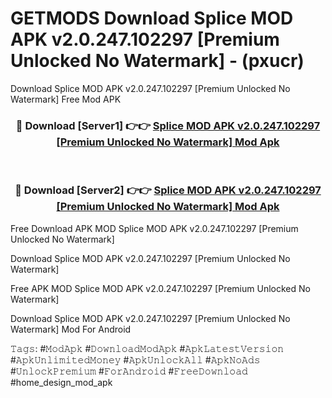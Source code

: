 # GETMODS Download Splice MOD APK v2.0.247.102297 [Premium Unlocked No Watermark] - (pxucr)
Download Splice MOD APK v2.0.247.102297 [Premium Unlocked No Watermark] Free Mod APK

<div align="center">
<h3>🔴 Download [Server1] 👉👉 <a href="https://apk-comot.site?title=Splice_MOD_APK_v2.0.247.102297_[Premium_Unlocked_No_Watermark]">Splice MOD APK v2.0.247.102297 [Premium Unlocked No Watermark] Mod Apk</a></h3><br>

<h3>🔴 Download [Server2] 👉👉 <a href="https://apk-comot.site?title=Splice_MOD_APK_v2.0.247.102297_[Premium_Unlocked_No_Watermark]">Splice MOD APK v2.0.247.102297 [Premium Unlocked No Watermark] Mod Apk</a></h3>
</div>


Free Download APK MOD Splice MOD APK v2.0.247.102297 [Premium Unlocked No Watermark]

Download Splice MOD APK v2.0.247.102297 [Premium Unlocked No Watermark] 

Free APK MOD Splice MOD APK v2.0.247.102297 [Premium Unlocked No Watermark] 

Download Splice MOD APK v2.0.247.102297 [Premium Unlocked No Watermark] Mod For Android

𝚃𝚊𝚐𝚜: #𝙼𝚘𝚍𝙰𝚙𝚔 #𝙳𝚘𝚠𝚗𝚕𝚘𝚊𝚍𝙼𝚘𝚍𝙰𝚙𝚔 #𝙰𝚙𝚔𝙻𝚊𝚝𝚎𝚜𝚝𝚅𝚎𝚛𝚜𝚒𝚘𝚗 #𝙰𝚙𝚔𝚄𝚗𝚕𝚒𝚖𝚒𝚝𝚎𝚍𝙼𝚘𝚗𝚎𝚢 #𝙰𝚙𝚔𝚄𝚗𝚕𝚘𝚌𝚔𝙰𝚕𝚕 #𝙰𝚙𝚔𝙽𝚘𝙰𝚍𝚜 #𝚄𝚗𝚕𝚘𝚌𝚔𝙿𝚛𝚎𝚖𝚒𝚞𝚖 #𝙵𝚘𝚛𝙰𝚗𝚍𝚛𝚘𝚒𝚍 #𝙵𝚛𝚎𝚎𝙳𝚘𝚠𝚗𝚕𝚘𝚊𝚍 #home_design_mod_apk